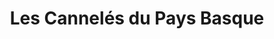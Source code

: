 ---
title: "Les Cannelés du Pays Basque"
url: /saint-jean-pied-de-port/les-canneles-du-pays-basque/
shop: Konditorei
---